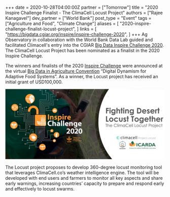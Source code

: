 +++
date = 2020-10-28T04:00:00Z
partner = ["Tomorrow"]
title = "2020 Inspire Challenge Finalist - The ClimaCell Locust Project"
authors = ["Rajee Kanagavel"]
dev_partner = ["World Bank"]
post_type = "Event"
tags = ["Agriculture and Food", "Climate Change"]
aliases = [
   "2020-inspire-challenge-finalist-locust-project",
]
links = [
   "https://bigdata.cgiar.org/inspire/inspire-challenge-2020",
]
+++
Ag Observatory in collaboration with the World Bank Data Lab guided and facilitated Climacell's entry into the CGIAR [Big Data Inspire Challenge 2020](https://bigdata.cgiar.org/inspire/ "Big Data Challenge"). The ClimaCell Locust Project has been nominated as a finalist in the 2020 Inspire Challenge.

The winners and finalists of the 2020 [Inspire Challenge](https://bigdata.cgiar.org/inspire/ "Inspire Challenge") were announced at the virtual [Big Data in Agriculture Convention](https://bigdata.cgiar.org/virtual-convention-2020/ "convention") “Digital Dynamism for Adaptive Food Systems”. As a winner, the Locust project has received an initial grant of USD100,000.

![](/inspire-challenge-climacell.png)

The Locust project proposes to develop 360-degree locust monitoring tool that leverages ClimaCell.co’s weather intelligence engine. The tool will be developed with end users and farmers to monitor all key aspects and share early warnings, increasing countries’ capacity to prepare and respond early and effectively to locust swarms.
